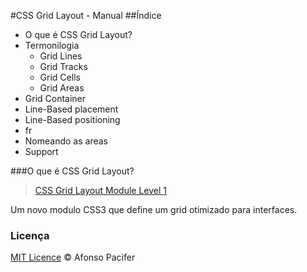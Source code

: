 #CSS Grid Layout - Manual
##Índice
- O que é CSS Grid Layout?
- Termonilogia
  - Grid Lines
  - Grid Tracks
  - Grid Cells
  - Grid Areas
- Grid Container
- Line-Based placement
- Line-Based positioning
- fr
- Nomeando as areas
- Support

###O que é CSS Grid Layout?
> [CSS Grid Layout Module Level 1](http://www.w3.org/TR/css-grid-1/)

Um novo modulo CSS3 que define um grid otimizado para interfaces.

### Licença
[MIT Licence](licence.md) © Afonso Pacifer

